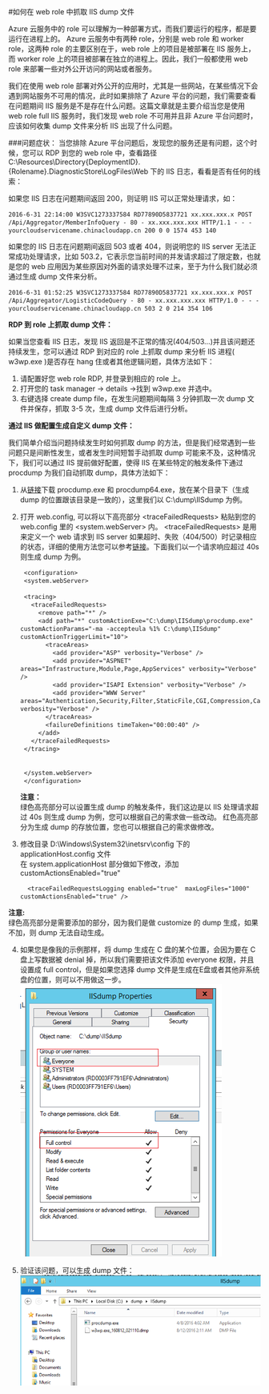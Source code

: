 #如何在 web role 中抓取 IIS dump 文件

Azure 云服务中的 role 可以理解为一种部署方式，而我们要运行的程序，都是要运行在进程上的。 Azure 云服务中有两种 role，分别是 web role 和 worker role，这两种 role 的主要区别在于，web role 上的项目是被部署在 IIS 服务上，而 worker role 上的项目被部署在独立的进程上。因此，我们一般都使用 web role 来部署一些对外公开访问的网站或者服务。

我们在使用 web role 部署对外公开的应用时，尤其是一些网站，在某些情况下会遇到网站服务不可用的情况，此时如果排除了 Azure 平台的问题，我们需要查看在问题期间 IIS 服务是不是存在什么问题。这篇文章就是主要介绍当您是使用 web role full IIS 服务时，我们发现 web role 不可用并且非 Azure 平台问题时，应该如何收集 dump 文件来分析 IIS 出现了什么问题。

###问题症状：
当您排除 Azure 平台问题后，发现您的服务还是有问题，这个时候，您可以 RDP 到您的 web role 中，查看路径 
C:\Resources\Directory\{DeploymentID}.{Rolename}.DiagnosticStore\LogFiles\Web 下的 IIS 日志，看看是否有任何的线索：  

如果您 IIS 日志在问题期间返回 200，则证明 IIS 可以正常处理请求，如：  

	2016-6-31 22:14:00 W3SVC1273337584 RD77890D5837721 xx.xxx.xxx.x POST  
	/Api/Aggregator/MemberInfoQuery - 80 - xx.xxx.xxx.xxx HTTP/1.1 - - -   
	yourcloudservicename.chinacloudapp.cn 200 0 0 1574 453 140


如果您的 IIS 日志在问题期间返回 503 或者 404，则说明您的 IIS server 无法正常成功处理请求，比如 503.2，它表示您当前时间的并发请求超过了限定数，也就是您的 web 应用因为某些原因对外面的请求处理不过来，至于为什么我们就必须通过生成 dump 文件来分析。  

	2016-6-31 01:52:25 W3SVC1273337584 RD77890D5837721 xx.xxx.xxx.x POST  
	/Api/Aggregator/LogisticCodeQuery - 80 - xx.xxx.xxx.xxx HTTP/1.0 - - -  
	yourcloudservicename.chinacloudapp.cn 503 2 0 214 354 106

**RDP 到 role 上抓取 dump 文件：**

如果当您查看 IIS 日志，发现 IIS 返回是不正常的情况(404/503…)并且该问题还持续发生，您可以通过 RDP 到对应的 role 上抓取 dump 来分析 IIS 进程( w3wp.exe )是否存在 hang 住或者其他逻辑问题，具体方法如下：


1. 请配置好您 web role RDP, 并登录到相应的 role 上。
2. 打开您的 task manager -> details ->找到 w3wp.exe 并选中。
3. 右键选择 create dump file，在发生问题期间每隔 3 分钟抓取一次 dump 文件并保存，抓取 3-5 次，生成 dump 文件后进行分析。

**通过 IIS 做配置生成自定义 dump 文件：**

我们简单介绍当问题持续发生时如何抓取 dump 的方法，但是我们经常遇到一些问题只是间断性发生，或者发生时间短暂手动抓取 dump 可能来不及，这种情况下，我们可以通过 IIS 提前做好配置，使得 IIS 在某些特定的触发条件下通过 procdump 为我们自动抓取 dump，具体方法如下：

1. 从[链接](http://download.sysinternals.com/files/ProcessMonitor.zip)下载 procdump.exe 和 procdump64.exe，放在某个目录下（生成 dump 的位置跟该目录是一致的），这里我们以 C:\dump\IISdump 为例。
2. 打开 web.config, 可以将以下高亮部分 &lt;traceFailedRequests&gt; 粘贴到您的 web.config 里的 &lt;system.webServer&gt; 内。
&lt;traceFailedRequests&gt; 是用来定义一个 web 请求到 IIS server 如果超时、失败（404/500）时记录相应的状态，详细的使用方法您可以参考[链接](https://www.iis.net/configreference/system.webserver/tracing/tracefailedrequests/add/failuredefinitions)。下面我们以一个请求响应超过 40s 则生成 dump 为例。

	    <configuration>
	    <system.webServer>
	                
	    <tracing>
	      <traceFailedRequests>
	        <remove path="*" />
	        <add path="*" customActionExe="C:\dump\IISdump\procdump.exe" customActionParams="-ma -accepteula %1% C:\dump\IISdump" customActionTriggerLimit="10">
	          <traceAreas>
	            <add provider="ASP" verbosity="Verbose" />
	            <add provider="ASPNET" areas="Infrastructure,Module,Page,AppServices" verbosity="Verbose" />
	            <add provider="ISAPI Extension" verbosity="Verbose" />
	            <add provider="WWW Server" areas="Authentication,Security,Filter,StaticFile,CGI,Compression,Cache,RequestNotifications,Module,FastCGI" verbosity="Verbose" />
	          </traceAreas>
	          <failureDefinitions timeTaken="00:00:40" />
	        </add>
	      </traceFailedRequests>
	    </tracing>
	                
	    
	    </system.webServer>
	    </configuration>

    **注意：**   
 绿色高亮部分可以设置生成 dump 的触发条件，我们这边是以 IIS 处理请求超过 40s 则生成 dump 为例，您可以根据自己的需求做一些改动。
红色高亮部分为生成 dump 的存放位置，您也可以根据自己的需求做修改。 
3. 修改目录 D:\Windows\System32\inetsrv\config 下的 applicationHost.config 文件  
  在 system.applicationHost 部分做如下修改，添加 customActionsEnabled="true"

	     <traceFailedRequestsLogging enabled="true"  maxLogFiles="1000" customActionsEnabled="true" />
**注意:**  
 绿色高亮部分是需要添加的部分，因为我们是做 customize 的 dump 生成，如果不加，则 dump 无法自动生成。

4. 如果您是像我的示例那样，将 dump 生成在 C 盘的某个位置，会因为要在 C 盘上写数据被 denial 掉，所以我们需要把该文件添加 everyone 权限，并且设置成 full control，但是如果您选择 dump 文件是生成在E盘或者其他非系统盘的位置，则可以不用做这一步。  
 ![fullcontrol](media/aog-cloud-service-catch-iisdump/fullcontrol.png "fullcontrol")

5. 验证该问题，可以生成 dump 文件：  
 ![iis-dump](media/aog-cloud-service-catch-iisdump/iis-dump.png "iis-dump")
	
